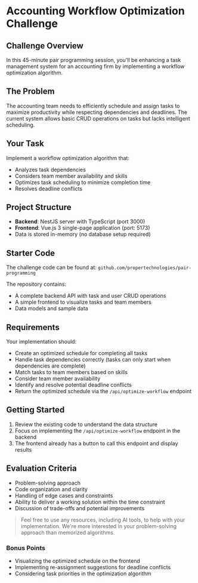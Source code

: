 # Accounting Workflow Optimization Challenge

## Challenge Overview

In this 45-minute pair programming session, you'll be enhancing a task management system for an accounting firm by implementing a workflow optimization algorithm.

## The Problem

The accounting team needs to efficiently schedule and assign tasks to maximize productivity while respecting dependencies and deadlines. The current system allows basic CRUD operations on tasks but lacks intelligent scheduling.

## Your Task

Implement a workflow optimization algorithm that:

- Analyzes task dependencies
- Considers team member availability and skills
- Optimizes task scheduling to minimize completion time
- Resolves deadline conflicts

## Project Structure

- **Backend**: NestJS server with TypeScript (port 3000)
- **Frontend**: Vue.js 3 single-page application (port: 5173)
- Data is stored in-memory (no database setup required)

## Starter Code

The challenge code can be found at: `github.com/propertechnologies/pair-programming`

The repository contains:

- A complete backend API with task and user CRUD operations
- A simple frontend to visualize tasks and team members
- Data models and sample data

## Requirements

Your implementation should:

- Create an optimized schedule for completing all tasks
- Handle task dependencies correctly (tasks can only start when dependencies are complete)
- Match tasks to team members based on skills
- Consider team member availability
- Identify and resolve potential deadline conflicts
- Return the optimized schedule via the `/api/optimize-workflow` endpoint

## Getting Started

1. Review the existing code to understand the data structure
2. Focus on implementing the `/api/optimize-workflow` endpoint in the backend
3. The frontend already has a button to call this endpoint and display results

## Evaluation Criteria

- Problem-solving approach
- Code organization and clarity
- Handling of edge cases and constraints
- Ability to deliver a working solution within the time constraint
- Discussion of trade-offs and potential improvements

> Feel free to use any resources, including AI tools, to help with your implementation. We're more interested in your problem-solving approach than memorized algorithms.

### Bonus Points

- Visualizing the optimized schedule on the frontend
- Implementing re-assignment suggestions for deadline conflicts
- Considering task priorities in the optimization algorithm
